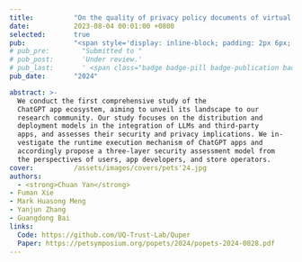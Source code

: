 ```yaml
---
title:          "On the quality of privacy policy documents of virtual personal assistant applications"
date:           2023-08-04 00:01:00 +0800
selected:       true
pub:            "<span style='display: inline-block; padding: 2px 6px; font-size: 12px; font-weight: bold; color: white; background-color: #4CAF50; border-radius: 4px;'>CCF-C</span> <span style='display: inline-block; padding: 2px 6px; font-size: 12px; font-weight: bold; color: white; background-color: #4CAF50; border-radius: 4px;'>CORE-A</span> <strong><em>PETS'24:The 24th Privacy Enhancing Technologies Symposium</em></strong>"
# pub_pre:        "Submitted to "
# pub_post:       'Under review.'
# pub_last:       ' <span class="badge badge-pill badge-publication badge-success">Spotlight</span>'
pub_date:       "2024"

abstract: >-
  We conduct the first comprehensive study of the
  ChatGPT app ecosystem, aiming to unveil its landscape to our
  research community. Our study focuses on the distribution and
  deployment models in the integration of LLMs and third-party
  apps, and assesses their security and privacy implications. We in-
  vestigate the runtime execution mechanism of ChatGPT apps and
  accordingly propose a three-layer security assessment model from
  the perspectives of users, app developers, and store operators.
cover:          /assets/images/covers/pets'24.jpg
authors:
  - <strong>Chuan Yan</strong>
- Fuman Xie
- Mark Huasong Meng
- Yanjun Zhang
- Guangdong Bai
links:
  Code: https://github.com/UQ-Trust-Lab/Quper
  Paper: https://petsymposium.org/popets/2024/popets-2024-0028.pdf
---
```

